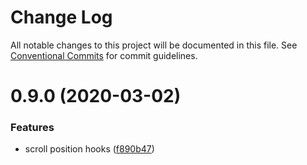 # Change Log

All notable changes to this project will be documented in this file.
See [Conventional Commits](https://conventionalcommits.org) for commit guidelines.

# 0.9.0 (2020-03-02)


### Features

* scroll position hooks ([f890b47](https://github.com/ecomfe/react-hooks/commit/f890b471f25bd1cf10392492ce495419c9667ab1))

